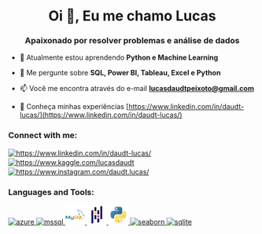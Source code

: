 <h1 align="center">Oi 👋, Eu me chamo Lucas</h1>
<h3 align="center">Apaixonado por resolver problemas e análise de dados</h3>

- 🌱 Atualmente estou aprendendo **Python e Machine Learning**

- 💬 Me pergunte sobre **SQL, Power BI, Tableau, Excel e Python**

- 📫 Você me encontra através do e-mail **lucasdaudtpeixoto@gmail.com**

- 📄 Conheça minhas experiências [https://www.linkedin.com/in/daudt-lucas/](https://www.linkedin.com/in/daudt-lucas/)

<h3 align="left">Connect with me:</h3>
<p align="left">
<a href="https://linkedin.com/in/https://www.linkedin.com/in/daudt-lucas/" target="blank"><img align="center" src="https://raw.githubusercontent.com/rahuldkjain/github-profile-readme-generator/master/src/images/icons/Social/linked-in-alt.svg" alt="https://www.linkedin.com/in/daudt-lucas/" height="30" width="40" /></a>
<a href="https://kaggle.com/https://www.kaggle.com/lucasdaudt" target="blank"><img align="center" src="https://raw.githubusercontent.com/rahuldkjain/github-profile-readme-generator/master/src/images/icons/Social/kaggle.svg" alt="https://www.kaggle.com/lucasdaudt" height="30" width="40" /></a>
<a href="https://instagram.com/https://www.instagram.com/daudt.lucas/" target="blank"><img align="center" src="https://raw.githubusercontent.com/rahuldkjain/github-profile-readme-generator/master/src/images/icons/Social/instagram.svg" alt="https://www.instagram.com/daudt.lucas/" height="30" width="40" /></a>
</p>

<h3 align="left">Languages and Tools:</h3>
<p align="left"> <a href="https://azure.microsoft.com/en-in/" target="_blank" rel="noreferrer"> <img src="https://www.vectorlogo.zone/logos/microsoft_azure/microsoft_azure-icon.svg" alt="azure" width="40" height="40"/> </a> <a href="https://www.microsoft.com/en-us/sql-server" target="_blank" rel="noreferrer"> <img src="https://www.svgrepo.com/show/303229/microsoft-sql-server-logo.svg" alt="mssql" width="40" height="40"/> </a> <a href="https://www.mysql.com/" target="_blank" rel="noreferrer"> <img src="https://raw.githubusercontent.com/devicons/devicon/master/icons/mysql/mysql-original-wordmark.svg" alt="mysql" width="40" height="40"/> </a> <a href="https://pandas.pydata.org/" target="_blank" rel="noreferrer"> <img src="https://raw.githubusercontent.com/devicons/devicon/2ae2a900d2f041da66e950e4d48052658d850630/icons/pandas/pandas-original.svg" alt="pandas" width="40" height="40"/> </a> <a href="https://www.python.org" target="_blank" rel="noreferrer"> <img src="https://raw.githubusercontent.com/devicons/devicon/master/icons/python/python-original.svg" alt="python" width="40" height="40"/> </a> <a href="https://seaborn.pydata.org/" target="_blank" rel="noreferrer"> <img src="https://seaborn.pydata.org/_images/logo-mark-lightbg.svg" alt="seaborn" width="40" height="40"/> </a> <a href="https://www.sqlite.org/" target="_blank" rel="noreferrer"> <img src="https://www.vectorlogo.zone/logos/sqlite/sqlite-icon.svg" alt="sqlite" width="40" height="40"/> </a> </p>


<!---
- 👋 Hi, I’m @LucasDaudt
- 👀 I’m interested in ...
- 🌱 I’m currently learning ...
- 💞️ I’m looking to collaborate on ...
- 📫 How to reach me ...

LucasDaudt/LucasDaudt is a ✨ special ✨ repository because its `README.md` (this file) appears on your GitHub profile.
You can click the Preview link to take a look at your changes.
--->
